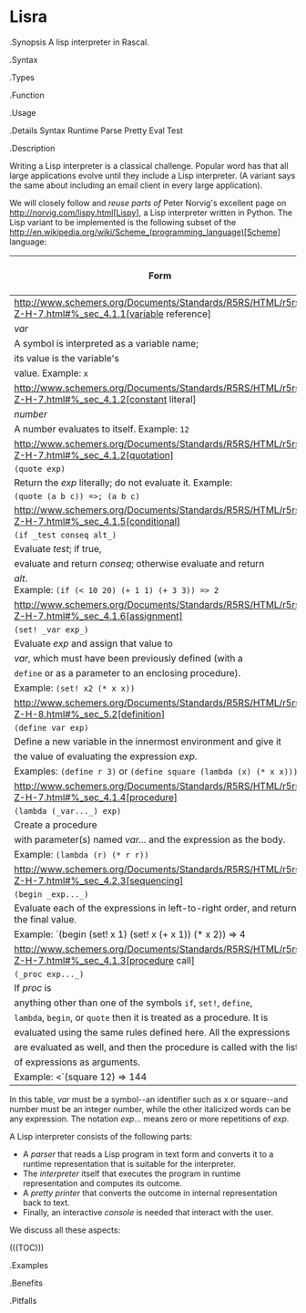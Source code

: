 # Lisra

.Synopsis
A lisp interpreter in Rascal.

.Syntax

.Types

.Function
       
.Usage

.Details
Syntax Runtime Parse Pretty Eval Test

.Description

Writing a Lisp interpreter is a classical challenge. 
Popular word has that all large applications evolve until they include a Lisp interpreter.
(A variant says the same about including an email client in every large application).

We will closely follow and *reuse parts of* Peter Norvig's excellent page
on http://norvig.com/lispy.html[Lispy], a Lisp interpreter written in Python.
The Lisp variant to be implemented is the following subset of the http://en.wikipedia.org/wiki/Scheme_(programming_language)[Scheme]
 language:


| Form | Syntax | Semantics and Example |
| --- | --- | --- |
| http://www.schemers.org/Documents/Standards/R5RS/HTML/r5rs-Z-H-7.html#%_sec_4.1.1[variable reference] |
| _var_ |
| A symbol is interpreted as a variable name; |
  its value is the variable's |
  value. Example: `x` |
| http://www.schemers.org/Documents/Standards/R5RS/HTML/r5rs-Z-H-7.html#%_sec_4.1.2[constant literal] |
| _number_ |
| A number evaluates to itself. Example: `12` |
| http://www.schemers.org/Documents/Standards/R5RS/HTML/r5rs-Z-H-7.html#%_sec_4.1.2[quotation] |
| `(quote exp)` |
| Return the _exp_ literally; do not evaluate it. Example: |
  `(quote (a b c)) =>; (a b c)` |
| http://www.schemers.org/Documents/Standards/R5RS/HTML/r5rs-Z-H-7.html#%_sec_4.1.5[conditional] |
| `(if _test conseq alt_)` |
| Evaluate _test_; if true, |
  evaluate and return _conseq_; otherwise evaluate and return  |
  _alt_. <br />Example: `(if (< 10 20) (+ 1 1) (+ 3 3)) => 2` |
| http://www.schemers.org/Documents/Standards/R5RS/HTML/r5rs-Z-H-7.html#%_sec_4.1.6[assignment] |
| `(set! _var exp_)` |
| Evaluate _exp_ and assign that value to |
  _var_, which must have been previously defined (with a |
  `define` or as a parameter to an enclosing procedure). |
   Example: `(set! x2 (* x x))` |
| http://www.schemers.org/Documents/Standards/R5RS/HTML/r5rs-Z-H-8.html#%_sec_5.2[definition] |
| `(define var exp)` |
| Define a new variable in the innermost environment and give it |
  the value of evaluating the expression _exp_.  |
  Examples: `(define r 3)` or `(define square (lambda (x) (* x x)))` |
| http://www.schemers.org/Documents/Standards/R5RS/HTML/r5rs-Z-H-7.html#%_sec_4.1.4[procedure] |
| `(lambda (_var..._) exp)` |
| Create a procedure |
  with parameter(s) named _var..._ and the expression as the body. |
  Example: `(lambda (r) (* r r))` |
| http://www.schemers.org/Documents/Standards/R5RS/HTML/r5rs-Z-H-7.html#%_sec_4.2.3[sequencing] |
| `(begin _exp..._)` |
| Evaluate each of the expressions in left-to-right order, and return the final value. |
  Example: `(begin (set! x 1) (set! x (+ x 1)) (* x 2)) => 4 |
| http://www.schemers.org/Documents/Standards/R5RS/HTML/r5rs-Z-H-7.html#%_sec_4.1.3[procedure call] |
| `(_proc exp..._)` |
| If _proc_ is |
   anything other than one of the symbols `if`, `set!`, `define`, |
   `lambda`, `begin`, or `quote` then it is treated as a procedure.  It is |
   evaluated using the same rules defined here. All the expressions |
   are evaluated as well, and then the procedure is called with the list |
   of expressions as arguments.  |
   Example: <`(square 12) => 144 |


In this table, _var_ must be a symbol--an identifier such as x or square--and number must be an integer number, 
while the other italicized words can be any expression. The notation _exp_... means zero or more repetitions of _exp_.

A Lisp interpreter consists of the following parts:

*  A _parser_ that reads a Lisp program in text form and converts it to a runtime representation that is suitable for the interpreter.
*  The _interpreter_ itself that executes the program in runtime representation and computes its outcome.
*  A _pretty printer_ that converts the outcome in internal representation back to text.
*  Finally, an interactive  _console_ is needed that interact with the user.


We discuss all these aspects:

(((TOC)))

.Examples

.Benefits

.Pitfalls

